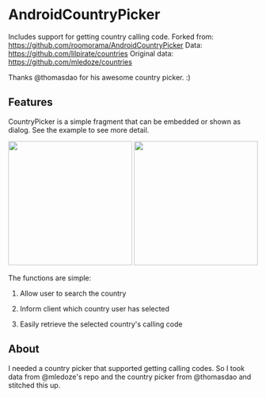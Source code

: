 AndroidCountryPicker
====================

Includes support for getting country calling code.
Forked from: https://github.com/roomorama/AndroidCountryPicker
Data: https://github.com/lilpirate/countries
Original data: https://github.com/mledoze/countries


Thanks @thomasdao for his awesome country picker. :)

## Features
CountryPicker is a simple fragment that can be embedded or shown as dialog. See the example to see more detail.


<img src="https://raw.github.com/lilpirate/AndroidCountryPicker/master/screenshot/1.png" width="250">
<img src="https://raw.github.com/lilpirate/AndroidCountryPicker/master/screenshot/2.png" width="250">


The functions are simple:
 
1) Allow user to search the country

2) Inform client which country user has selected

3) Easily retrieve the selected country's calling code

## About
I needed a country picker that supported getting calling codes.
So I took data from @mledoze's repo and the country picker from @thomasdao and stitched this up.